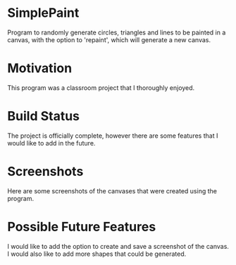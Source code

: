 # SimplePaint
Program to randomly generate circles, triangles and lines to be painted in a canvas, with the option to 'repaint', which will generate a new canvas.
# Motivation
This program was a classroom project that I thoroughly enjoyed.
# Build Status
The project is officially complete, however there are some features that I would like to add in the future.
# Screenshots
Here are some screenshots of the canvases that were created using the program.

# Possible Future Features
I would like to add the option to create and save a screenshot of the canvas.
I would also like to add more shapes that could be generated.
